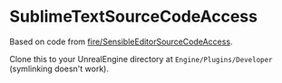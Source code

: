 # SublimeTextSourceCodeAccess

Based on code from [fire/SensibleEditorSourceCodeAccess](https://github.com/fire/SensibleEditorSourceCodeAccess).

Clone this to your UnrealEngine directory at `Engine/Plugins/Developer` (symlinking doesn't work).
